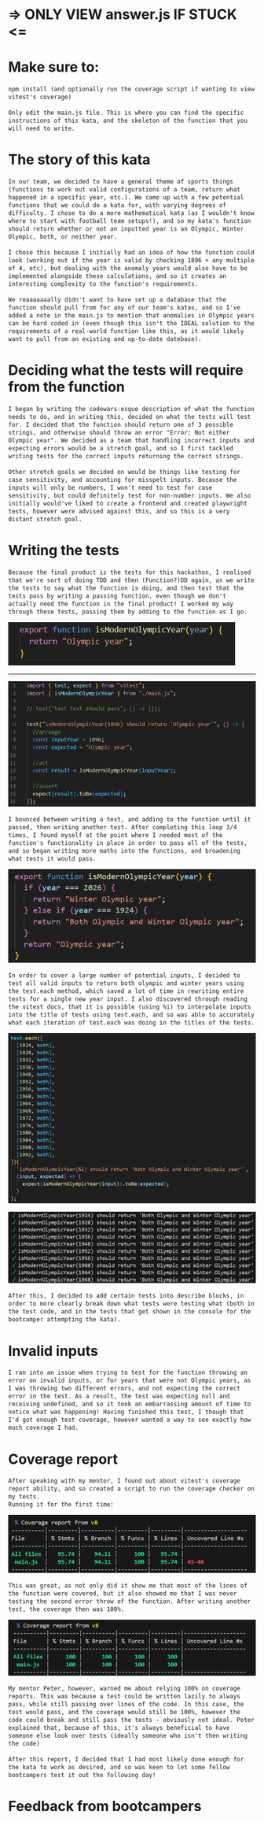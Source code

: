 # => ONLY VIEW answer.js IF STUCK <=

# Make sure to:

    npm install (and optionally run the coverage script if wanting to view vitest's coverage)

    Only edit the main.js file. This is where you can find the specific instructions of this kata, and the skeleton of the function that you will need to write.

# The story of this kata

    In our team, we decided to have a general theme of sports things (functions to work out valid configurations of a team, return what happened in a specific year, etc.). We came up with a few potential functions that we could do a kata for, with varying degrees of difficulty. I chose to do a more mathematical kata (as I wouldn't know where to start with football team setups!), and so my kata's function should return whether or not an inputted year is an Olympic, Winter Olympic, both, or neither year.

    I chose this because I initially had an idea of how the function could look (working out if the year is valid by checking 1896 + any multiple of 4, etc), but dealing with the anomaly years would also have to be implemented alongside these calculations, and so it creates an interesting complexity to the function's requirements.

    We reaaaaaaally didn't want to have set up a database that the function should pull from for any of our team's katas, and so I've added a note in the main.js to mention that anomalies in Olympic years can be hard coded in (even though this isn't the IDEAL solution to the requirements of a real-world function like this, as it would likely want to pull from an existing and up-to-date datebase).

# Deciding what the tests will require from the function

    I began by writing the codewars-esque description of what the function needs to do, and in writing this, decided on what the tests will test for. I decided that the function should return one of 3 possible strings, and otherwise should throw an error "Error: Not either Olympic year". We decided as a team that handling incorrect inputs and expecting errors would be a stretch goal, and so I first tackled writing tests for the correct inputs returning the correct strings.

    Other stretch goals we decided on would be things like testing for case sensitivity, and accounting for misspelt inputs. Because the inputs will only be numbers, I won't need to test for case sensitivity, but could definitely test for non-number inputs. We also initially would've liked to create a frontend and created playwright tests, however were advised against this, and so this is a very distant stretch goal.

# Writing the tests

    Because the final product is the tests for this hackathon, I realised that we're sort of doing TDD and then (Function?)DD again, as we write the tests to say what the function is doing, and then test that the tests pass by writing a passing function, even though we don't actually need the function in the final product! I worked my way through these tests, passing them by adding to the function as I go.

![First Function](/firstfunction.png "First Function")

---

![First Test](/firsttest.png "First Test")

    I bounced between writing a test, and adding to the function until it passed, then writing another test. After completing this loop 3/4 times, I found myself at the point where I needed most of the function's functionality in place in order to pass all of the tests, and so began writing more maths into the functions, and broadening what tests it would pass.

![Second Function](/secondfunction.png "Second Function")

    In order to cover a large number of potential inputs, I decided to test all valid inputs to return both olympic and winter years using the test.each method, which saved a lot of time in rewriting entire tests for a single new year input. I also discovered through reading the vitest docs, that it is possible (using %i) to interpolate inputs into the title of tests using test.each, and so was able to accurately what each iteration of test.each was doing in the titles of the tests.

![test.each Interpolation](/testeachinterpolation.png "test.each Interpolation")

![test.each Titles](/testeachtitles.png "test.each Titles")

    After this, I decided to add certain tests into describe blocks, in order to more clearly break down what tests were testing what (both in the test code, and in the tests that get shown in the console for the bootcamper attempting the kata).

# Invalid inputs

    I ran into an issue when trying to test for the function throwing an error on invalid inputs, or for years that were not Olympic years, as I was throwing two different errors, and not expecting the correct error in the test. As a result, the test was expecting null and receiving undefined, and so it took an embarrassing amount of time to notice what was happening! Having finished this test, I though that I'd got enough test coverage, however wanted a way to see exactly how much coverage I had.

# Coverage report

    After speaking with my mentor, I found out about vitest's coverage report ability, and so created a script to run the coverage checker on my tests.
    Running it for the first time:

![First Coverage Report](/coveragereport1.png "First Coverage Report")

    This was great, as not only did it show me that most of the lines of the function were covered, but it also showed me that I was never testing the second error throw of the function. After writing another test, the coverage then was 100%.

![Second Coverage Report](/coveragereport2.png "Second Coverage Report")

    My mentor Peter, however, warned me about relying 100% on coverage reports. This was because a test could be written lazily to always pass, while still passing over lines of the code. In this case, the test would pass, and the coverage would still be 100%, however the code could break and still pass the tests - obviously not ideal. Peter explained that, because of this, it's always beneficial to have someone else look over tests (ideally someone who isn't then writing the code)

    After this report, I decided that I had most likely done enough for the kata to work as desired, and so was keen to let some fellow bootcampers test it out the following day!

# Feedback from bootcampers
